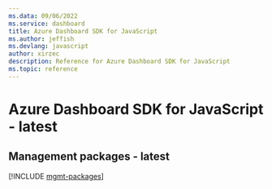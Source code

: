 ```yaml
---
ms.data: 09/06/2022
ms.service: dashboard
title: Azure Dashboard SDK for JavaScript
ms.author: jeffish
ms.devlang: javascript
author: xirzec
description: Reference for Azure Dashboard SDK for JavaScript
ms.topic: reference
---
```

# Azure Dashboard SDK for JavaScript - latest

## Management packages - latest
[!INCLUDE [mgmt-packages](dashboard-mgmt-index.md)]